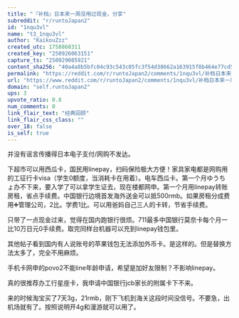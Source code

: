 ```yaml
---
title: "『补档』日本来一周没用过现金，分享"
subreddit: "r/runtoJapan2"
id: "1nqu3vl"
name: "t3_1nqu3vl"
author: "KaikouZzz"
created_utc: 1758868311
created_key: "250926063151"
capture_ts: "250929085921"
content_sha256: "40a4a8b5bfc04c93c543c05fc3f54d38662a163915f8b464e77cd5b4503b160e"
permalink: "https://reddit.com/r/runtoJapan2/comments/1nqu3vl/补档日本来一周没用过现金分享/"
url: "https://www.reddit.com/r/runtoJapan2/comments/1nqu3vl/补档日本来一周没用过现金分享/"
domain: "self.runtoJapan2"
ups: 3
upvote_ratio: 0.8
num_comments: 0
link_flair_text: "经典回顾"
link_flair_css_class: ""
over_18: false
is_self: true
---
```


并没有谣言传播得日本电子支付/网购不发达。

下超市可以用西瓜卡，国民用linepay，扫码保险极大方便！家具家电都是网购用的工征行卡visa（学生0额度，当消耗卡在用着）。电车西瓜卡。第一个月ゆうちょ办不下来，要入学了可以拿学生证去，现在楼都网申。第一个月用linepay转账房租，省点手续费。中国银行边境首发海外送金可以抵500rmb。如果房租分成费用➕管理公司，2比。学费1比。可以用爸妈自己三人的卡转，节省手续费。

只带了一点现金过来，觉得在国内跑银行很烦。711最多中国银行莫奈卡每个月一比10万日元0手续费。取完同样台机器可以充到linepay钱包里。

其他帖子看到国内有人说账号的苹果钱包无法添加外币卡。是这样的。但是替换方法太多了，完全不用麻烦。

手机卡网申的povo2不能line年龄申请，希望是加好友限制？不影响linepay。

真的很推荐办工行星座卡，我申请中国银行jcb家长的附属卡下不来。

来的时候淘宝买了7天3g，21rmb，刚下飞机到海关这段时间没信号。不要急，出机场就有了。按照说明开4g和漫游就可以用了。
